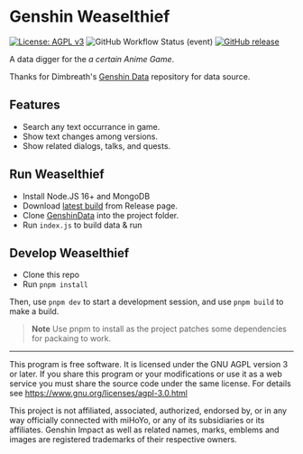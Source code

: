 # Genshin Weaselthief

[![License: AGPL v3](https://img.shields.io/badge/License-AGPL_v3-blue.svg)](https://www.gnu.org/licenses/agpl-3.0)
![GitHub Workflow Status (event)](https://img.shields.io/github/workflow/status/diauweb/genshin-weaselthief/Main)
[![GitHub release](https://img.shields.io/badge/download-latest-green)](https://github.com/diauweb/Genshin-WeaselThief/releases/latest)

A data digger for the *a certain Anime Game*.

Thanks for Dimbreath's [Genshin Data](https://github.com/Dimbreath/GenshinData) repository for data source.

## Features
- Search any text occurrance in game.
- Show text changes among versions.
- Show related dialogs, talks, and quests.

## Run Weaselthief
- Install Node.JS 16+ and MongoDB
- Download [latest build](https://github.com/diauweb/Genshin-WeaselThief/releases/latest) from Release page.
- Clone [GenshinData](https://github.com/Dimbreath/GenshinData) into the project folder.
- Run `index.js` to build data & run

## Develop Weaselthief
- Clone this repo
- Run `pnpm install`

Then, use `pnpm dev` to start a development session, and use `pnpm build` to make a build.
> **Note**
> Use pnpm to install as the project patches some dependencies for packaing to work.

---
This program is free software.
It is licensed under the GNU AGPL version 3 or later.
If you share this program or your modifications
or use it as a web service you must share the source code under the same license.
For details see https://www.gnu.org/licenses/agpl-3.0.html

This project is not affiliated, associated, authorized, endorsed by, or in any way officially connected with miHoYo, or any of its subsidiaries or its affiliates. 
Genshin Impact as well as related names, marks, emblems and images are registered trademarks of their respective owners.